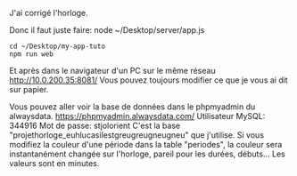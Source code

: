 J'ai corrigé l'horloge.

Donc il faut juste faire:
    node ~/Desktop/server/app.js
    
    cd ~/Desktop/my-app-tuto
    npm run web

Et après dans le navigateur d'un PC sur le même réseau http://10.0.200.35:8081/
Vous pouvez toujours modifier ce que je vous ai dit sur papier.

Vous pouvez aller voir la base de données dans le phpmyadmin du alwaysdata.
    https://phpmyadmin.alwaysdata.com/
    Utilisateur MySQL: 344916
    Mot de passe: stjolorient
C'est la base "projethorloge_euhlucasilestgreugreugneugneu" que j'utilise.
Si vous modifiez la couleur d'une période dans la table "periodes", la couleur sera instantanément changée sur l'horloge, pareil pour les durées, débuts...
Les valeurs sont en minutes.
